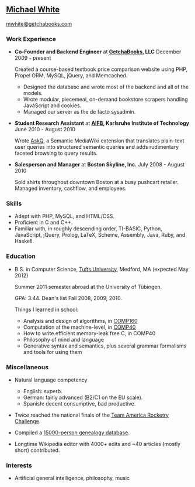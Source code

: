 ## [Michael White](http://mwhite.info)

[mwhite@getchabooks.com](mailto:mwhite@getchabooks.com)

### Work Experience

*   **Co-Founder and Backend Engineer** at **[GetchaBooks](http://getchabooks.com), LLC**
    December 2009 - present

    Created a course-based textbook price comparison website using PHP, Propel ORM, MySQL, 
    jQuery, and Memcached.
    
    -   Designed the database and wrote most of the backend and all of the models.
    -   Wrote modular, piecemeal, on-demand bookstore scrapers handling JavaScript and cookies.
    -   Managed our server as the de facto sysadmin.

*   **Student Research Assistant** at **[AIFB](http://www.aifb.kit.edu), Karlsruhe Institute of Technology**
    June 2010 - August 2010
    
    Wrote [AskQ](http://www.mediawiki.org/wiki/Extension:AskQ), a Semantic MediaWiki extension that
    translates plain-text user queries into structured semantic queries and adds rudimentary faceted
    browsing to query results.

*   **Salesperson and Manager** at **Boston Skyline, Inc.** 
    July 2008 - August 2010
    
    Sold shirts throughout downtown Boston at a busy pushcart retailer.  Managed inventory,
    cashflow, and employees.

### Skills

*   Adept with PHP, MySQL, and HTML/CSS. 
*   Proficient in C and C++.
*   Familiar with, in roughly descending order, TI-BASIC, Python, JavaScript, jQuery, Prolog, LaTeX, Scheme, Assembly, Java, Ruby, and Haskell.

### Education

*   B.S. in Computer Science, [Tufts University](http://www.tufts.edu), Medford, MA
    (expected May 2012)

    Summer 2011 semester abroad at the University of Tübingen.
    
    GPA: 3.44.  Dean's list Fall 2008, 2009, 2010.  

    Things I learned in school:

    -   Analysis and design of algorithms, in [COMP160](http://www.cs.tufts.edu/courses/description/fall2009/COMP/160-01)
    -   Computation at the machine-level, in [COMP40](http://www.cs.tufts.edu/courses/description/fall2010/COMP/40-01) 
    -   How to write efficient memory-leak free C, in COMP40
    -   Philosophy of mind and language
    -   Generative syntax and semantics, plus several grammar formalisms and tools for using them   

### Miscellaneous

*   Natural language competency

    -   English: superb.
    -   German: fairly advanced (B2/C1 on the EU scale).  
    -   Spanish: decent consumptive, bad productive.
    
*   Twice reached the national finals of the [Team America Rocketry Challenge](http://rocketcontest.org).
*   Compiled a [15000-person genealogy database](http://www.finison.com).
*   Longtime Wikipedia editor with 4000+ edits and ~40 articles (mostly short) contributed.

### Interests

*   Artificial general intelligence, philosophy, music
